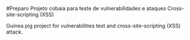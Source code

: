 #Preparo
Projeto cobaia para teste de vulnerabilidades e ataques Cross-site-scripting (XSS)

Guinea pig project for vulnerabilities test and cross-site-scripting (XSS) attack.
